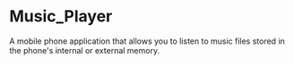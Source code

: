 # Music_Player
A mobile phone application that allows you to listen to music files stored in the phone's internal or external memory.
